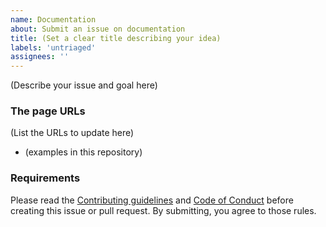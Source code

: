```yaml
---
name: Documentation
about: Submit an issue on documentation
title: (Set a clear title describing your idea)
labels: 'untriaged'
assignees: ''
---
```


(Describe your issue and goal here)
  
### The page URLs
  
(List the URLs to update here)

* (examples in this repository)

### Requirements

Please read the [Contributing guidelines](https://github.com/target/emoji_manager/blob/main/CONTRIBUTING.md) and [Code of Conduct](https://github.com/target/.github/blob/main/CODE_OF_CONDUCT.md) before creating this issue or pull request. By submitting, you agree to those rules.